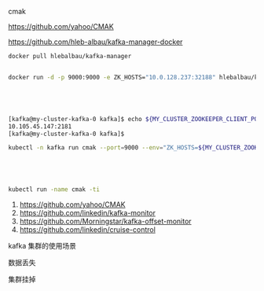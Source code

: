 cmak

https://github.com/yahoo/CMAK

https://github.com/hleb-albau/kafka-manager-docker


```bash
docker pull hlebalbau/kafka-manager


docker run -d -p 9000:9000 -e ZK_HOSTS="10.0.128.237:32188" hlebalbau/kafka-manager





[kafka@my-cluster-kafka-0 kafka]$ echo ${MY_CLUSTER_ZOOKEEPER_CLIENT_PORT_2181_TCP_ADDR}:${MY_CLUSTER_ZOOKEEPER_CLIENT_SERVICE_PORT}
10.105.45.147:2181
[kafka@my-cluster-kafka-0 kafka]$

kubectl -n kafka run cmak --port=9000 --env="ZK_HOSTS=${MY_CLUSTER_ZOOKEEPER_CLIENT_PORT_2181_TCP_ADDR}:${MY_CLUSTER_ZOOKEEPER_CLIENT_SERVICE_PORT}" --image=hlebalbau/kafka-manager





kubectl run -name cmak -ti 
```







1. https://github.com/yahoo/CMAK
2. https://github.com/linkedin/kafka-monitor
3. https://github.com/Morningstar/kafka-offset-monitor
4. https://github.com/linkedin/cruise-control









kafka 集群的使用场景

数据丢失

集群挂掉







